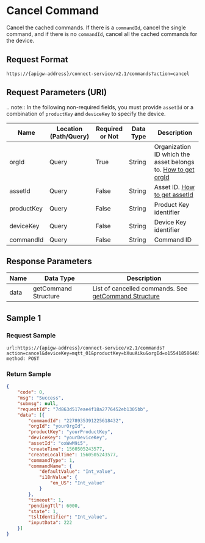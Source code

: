 # Cancel Command



Cancel the cached commands. If there is a `commandId`, cancel the single command, and if there is no `commandId`, cancel all the cached commands for the device.

## Request Format

```
https://{apigw-address}/connect-service/v2.1/commands?action=cancel
```

## Request Parameters (URI)

.. note:: In the following non-required fields, you must provide `assetId` or a combination of `productKey` and `deviceKey` to specify the device.

| Name | Location (Path/Query) | Required or Not | Data Type | Description |
|---------------|------------------|----------|-----------|--------------|
| orgId         | Query            | True     | String    | Organization ID which the asset belongs to. [How to get orgId](/docs/api/en/latest/api_faqs#how-to-get-organization-id-orgid-orgid)                |
| assetId  | Query            | False   | String         | Asset ID. [How to get assetId](/docs/api/en/latest/api_faqs.html#how-to-get-asset-id-assetid-assetid) |
| productKey | Query          | False       | String       | Product Key identifier     |
| deviceKey | Query           | False      | String       | Device Key identifier         |
| commandId | Query         | False     | String          | Command ID          |


## Response Parameters

| Name | Data Type | Description |
|-------------|-------------------|-----------------------------|
| data |    getCommand Structure        | List of cancelled commands. See [getCommand Structure](/docs/api/en/latest/connect/get_command.html#id3) |




## Sample 1

### Request Sample

```
url:https://{apigw-address}/connect-service/v2.1/commands?action=cancel&deviceKey=mqtt_01&productKey=bXuuAiku&orgId=o15541858646501
method: POST
```

### Return Sample

```json
{
    "code": 0,
    "msg": "Success",
    "submsg": null,
    "requestId": "7d863d517eae4f18a2776452eb1305bb",
    "data": [{
        "commandId": "2278935391225618432",
        "orgId": "yourOrgId",
        "productKey": "yourProductKey",
        "deviceKey": "yourDeviceKey",
        "assetId": "oxWwM9i5",
        "createTime": 1560505243577,
        "createLocalTime": 1560505243577,
        "commandType": 1,
        "commandName": {
            "defaultValue": "Int_value",
            "i18nValue": {
                "en_US": "Int_value"
            }
        },
        "timeout": 1,
        "pendingTtl": 6000,
        "state": 1,
        "tslIdentifier": "Int_value",
        "inputData": 222
    }]
}
```

